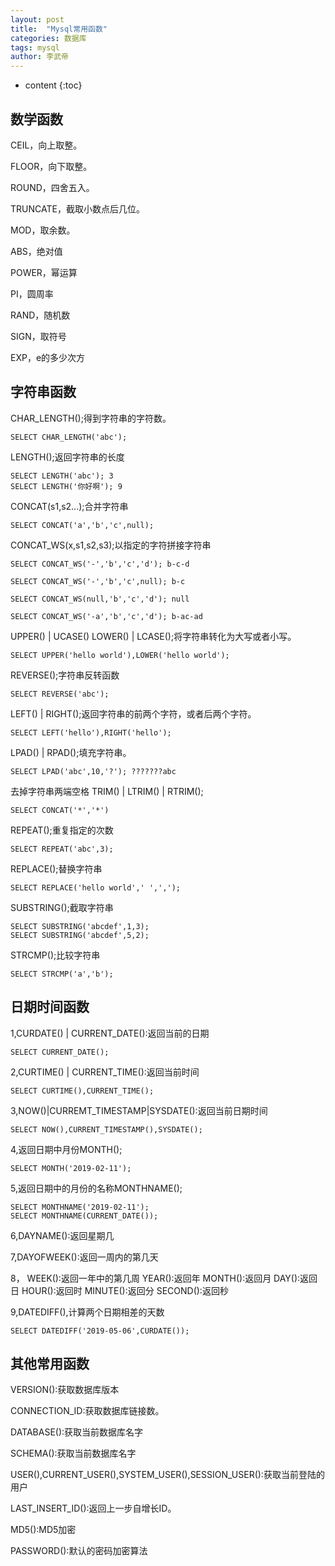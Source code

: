 ```yaml
---
layout: post 
title:  "Mysql常用函数" 
categories: 数据库 
tags: mysql 
author: 李武帝 
---
```


* content
{:toc}

## 数学函数

CEIL，向上取整。

FLOOR，向下取整。

ROUND，四舍五入。

TRUNCATE，截取小数点后几位。

MOD，取余数。

ABS，绝对值

POWER，幂运算

PI，圆周率

RAND，随机数

SIGN，取符号

EXP，e的多少次方

## 字符串函数

CHAR_LENGTH();得到字符串的字符数。
```text
SELECT CHAR_LENGTH('abc');
```

LENGTH();返回字符串的长度
```text
SELECT LENGTH('abc'); 3
SELECT LENGTH('你好啊'); 9
```

CONCAT(s1,s2...);合并字符串
```text
SELECT CONCAT('a','b','c',null);
```

CONCAT_WS(x,s1,s2,s3);以指定的字符拼接字符串
```text
SELECT CONCAT_WS('-','b','c','d'); b-c-d

SELECT CONCAT_WS('-','b','c',null); b-c

SELECT CONCAT_WS(null,'b','c','d'); null

SELECT CONCAT_WS('-a','b','c','d'); b-ac-ad
```

UPPER() | UCASE()  LOWER() | LCASE();将字符串转化为大写或者小写。
```text
SELECT UPPER('hello world'),LOWER('hello world');
```

REVERSE();字符串反转函数
```text
SELECT REVERSE('abc');
```

LEFT() | RIGHT();返回字符串的前两个字符，或者后两个字符。
```text
SELECT LEFT('hello'),RIGHT('hello');
```

LPAD() | RPAD();填充字符串。
```text
SELECT LPAD('abc',10,'?'); ???????abc
```

去掉字符串两端空格 TRIM() | LTRIM() | RTRIM();
```text
SELECT CONCAT('*','*')
```

REPEAT();重复指定的次数
```text
SELECT REPEAT('abc',3);
```

REPLACE();替换字符串
```text
SELECT REPLACE('hello world',' ',',');
```

SUBSTRING();截取字符串
```text
SELECT SUBSTRING('abcdef',1,3);
SELECT SUBSTRING('abcdef',5,2);
```

STRCMP();比较字符串
```text
SELECT STRCMP('a','b');
```

## 日期时间函数
1,CURDATE() | CURRENT_DATE():返回当前的日期

```text
SELECT CURRENT_DATE();
```
2,CURTIME() | CURRENT_TIME():返回当前时间
```text
SELECT CURTIME(),CURRENT_TIME();
```
3,NOW()|CURREMT_TIMESTAMP|SYSDATE():返回当前日期时间
```text
SELECT NOW(),CURRENT_TIMESTAMP(),SYSDATE();
```

4,返回日期中月份MONTH();
```text
SELECT MONTH('2019-02-11');
```

5,返回日期中的月份的名称MONTHNAME();
```text
SELECT MONTHNAME('2019-02-11');
SELECT MONTHNAME(CURRENT_DATE());
```

6,DAYNAME():返回星期几

7,DAYOFWEEK():返回一周内的第几天

8，
WEEK():返回一年中的第几周
YEAR():返回年
MONTH():返回月
DAY():返回日
HOUR():返回时
MINUTE():返回分
SECOND():返回秒

9,DATEDIFF(),计算两个日期相差的天数
```text
SELECT DATEDIFF('2019-05-06',CURDATE());
```

## 其他常用函数

VERSION():获取数据库版本

CONNECTION_ID:获取数据库链接数。

DATABASE():获取当前数据库名字

SCHEMA():获取当前数据库名字

USER(),CURRENT_USER(),SYSTEM_USER(),SESSION_USER():获取当前登陆的用户

LAST_INSERT_ID():返回上一步自增长ID。

MD5():MD5加密

PASSWORD():默认的密码加密算法
















